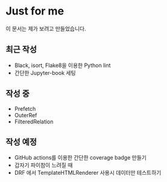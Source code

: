 # Just for me

이 문서는 제가 보려고 만들었습니다.

## 최근 작성
- Black, isort, Flake8을 이용한 Python lint
- 간단한 Jupyter-book 세팅

## 작성 중
- Prefetch
- OuterRef
- FilteredRelation

## 작성 예정
- GitHub actions를 이용한 간단한 coverage badge 만들기
- 갑자기 파이참이 느려질 때
- DRF 에서 TemplateHTMLRenderer 사용시 데이터만 테스트하기
